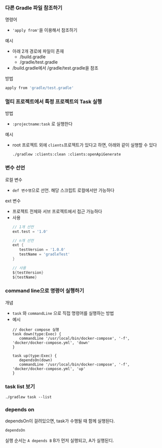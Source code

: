### 다른 Gradle 파일 참조하기
명령어
- `'apply from'`을 이용해서 참조하기

예시
- 아래 2개 경로에 파일이 존재
   - /build.gradle
   - /gradle/test.gradle
- /build.gradle에서 /gradle/test.gradle을 참조

방법
```gradle
apply from 'gradle/test.gradle'
```

### 멀티 프로젝트에서 특정 프로젝트의 Task 실행
방법
- `:projectname:task` 로 실행한다

예시
- root 프로젝트 외에 `clients`프로젝트가 있다고 하면, 아래와 같이 실행할 수 있다
   ```
   ./gradlew :clients:clean :clients:openApiGenerate
   ```

### 변수 선언
로컬 변수
- `def 변수명`으로 선언. 해당 스크립트 로컬에서만 가능하다

ext 변수
- 프로젝트 전체와 서브 프로젝트에서 접근 가능하다
- 사용
   ```groovy
   // 1개 선언
   ext.test = '1.0'

   // n개 선언
   ext {
      testVersion = '1.0.0'
      testName = 'gradleTest'
   }

   // 사용
   ${testVersion}
   ${testName}
   ```

### command line으로 명령어 실행하기
개념
- `task` 와 `commandLine` 으로 직접 명령어를 실행하는 방법
- 예시
   ```
   // docker compose 실행
   task down(type:Exec) {
      commandLine '/usr/local/bin/docker-compose', '-f', 'docker/docker-compose.yml', 'down'
   }

   task up(type:Exec) {
      dependsOn(down)
      commandLine '/usr/local/bin/docker-compose', '-f', 'docker/docker-compose.yml', 'up'
   }
   ```

### task list 보기
```
./gradlew task --list
```

### depends on
dependsOn이 걸려있으면, task가 수행될 때 함께 실행된다. 
```kotlin
dependsOn 
```

실행 순서는 `A depends B` B가 먼저 실행되고, A가 실행된디. 
